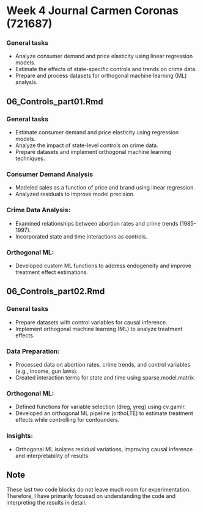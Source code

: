 # Week 4 Journal Carmen Coronas (721687)

  ### General tasks
  - Analyze consumer demand and price elasticity using linear regression models.
  - Estimate the effects of state-specific controls and trends on crime data.
  - Prepare and process datasets for orthogonal machine learning (ML) analysis.
  
## 06_Controls_part01.Rmd

   ### General tasks
  - Estimate consumer demand and price elasticity using regression models.
  - Analyze the impact of state-level controls on crime data.
  - Prepare datasets and implement orthogonal machine learning techniques.
  
  ### Consumer Demand Analysis
  - Modeled sales as a function of price and brand using linear regression.
  - Analyzed residuals to improve model precision.

  ### Crime Data Analysis:
  - Examined relationships between abortion rates and crime trends (1985-1997).
  - Incorporated state and time interactions as controls.

  ### Orthogonal ML:
  - Developed custom ML functions to address endogeneity and improve treatment effect estimations.
  
## 06_Controls_part02.Rmd

  ### General tasks
  - Prepare datasets with control variables for causal inference.
  - Implement orthogonal machine learning (ML) to analyze treatment effects.
  
  ### Data Preparation:
  - Processed data on abortion rates, crime trends, and control variables (e.g., income, gun laws).
  - Created interaction terms for state and time using sparse.model.matrix.
  
  ### Orthogonal ML:
  - Defined functions for variable selection (dreg, yreg) using cv.gamlr. 
  - Developed an orthogonal ML pipeline (orthoLTE) to estimate treatment effects while controlling for confounders.
  
  ### Insights:
  - Orthogonal ML isolates residual variations, improving causal inference and interpretability of results.
  
## Note
These last two code blocks do not leave much room for experimentation. Therefore, I have primarily focused on understanding 
the code and interpreting the results in detail.
  
